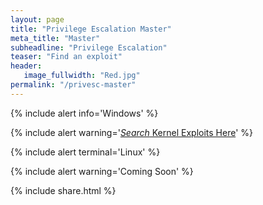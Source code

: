 ```yaml
---
layout: page
title: "Privilege Escalation Master"
meta_title: "Master"
subheadline: "Privilege Escalation"
teaser: "Find an exploit"
header:
   image_fullwidth: "Red.jpg"
permalink: "/privesc-master"
---
```


{% include alert info='Windows' %}	

{% include alert warning='<a href="https://hacking-resources.com/privesc-master/windows-kernel"><em>Search</em> Kernel Exploits Here</a>' %}

{% include alert terminal='Linux' %}

{% include alert warning='Coming Soon' %}





	
{% include share.html %}	
	
	
